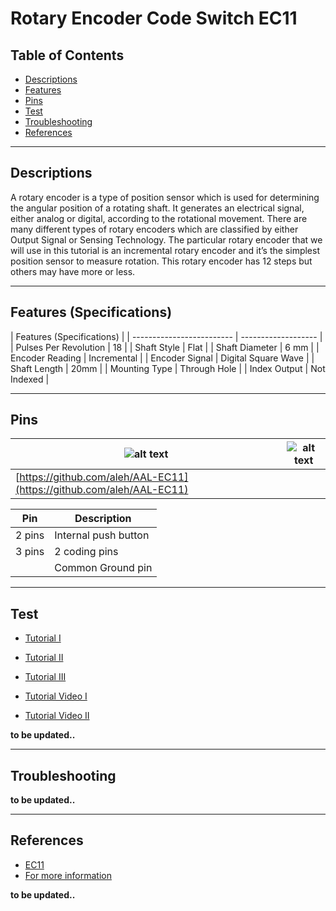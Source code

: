 # Rotary Encoder Code Switch EC11

## Table of Contents

-   [Descriptions](#descriptions)
-   [Features](#features)
-   [Pins](#pins)
-   [Test](#test-code)
-   [Troubleshooting](#troubleshooting)
-   [References](#references)

---

## Descriptions

A rotary encoder is a type of position sensor which is used for determining the angular position of a rotating shaft. It generates an electrical signal, either analog or digital, according to the rotational movement.
There are many different types of rotary encoders which are classified by either Output Signal or Sensing Technology. The particular rotary encoder that we will use in this tutorial is an incremental rotary encoder and it’s the simplest position sensor to measure rotation.
This rotary encoder has 12 steps but others may have more or less.

---

## Features (Specifications)

| Features (Specifications) |
| ------------------------- | ------------------- |
| Pulses Per Revolution     | 18                  |
| Shaft Style               | Flat                |
| Shaft Diameter            | 6 mm                |
| Encoder Reading           | Incremental         |
| Encoder Signal            | Digital Square Wave |
| Shaft Length              | 20mm                |
| Mounting Type             | Through Hole        |
| Index Output              | Not Indexed         |

---

## Pins

| ![alt text](https://bit.ly/2R2oiNZ 'KY-040')                         | ![alt text](https://bit.ly/3rTrEQk 'KY-040') |
| -------------------------------------------------------------------- | -------------------------------------------- |
| [https://github.com/aleh/AAL-EC11](https://github.com/aleh/AAL-EC11) |                                              |

| Pin    | Description          |
| ------ | -------------------- |
| 2 pins | Internal push button |
| 3 pins | 2 coding pins        |
|        | Common Ground pin    |

---

## Test

-   [Tutorial I](https://bit.ly/3wIAIeu)
-   [Tutorial II](https://bit.ly/2Rd74O9)
-   [Tutorial III](https://bit.ly/3mB9TnX)

-   [Tutorial Video I](https://youtu.be/p18UayMMIWk)
-   [Tutorial Video II](https://youtu.be/HQuLZHsGZdI)

**to be updated..**

---

## Troubleshooting

**to be updated..**

---

## References

-   [EC11](https://bit.ly/3fO8Orq)
-   [For more information](https://bit.ly/3fTrpT3)

**to be updated..**
